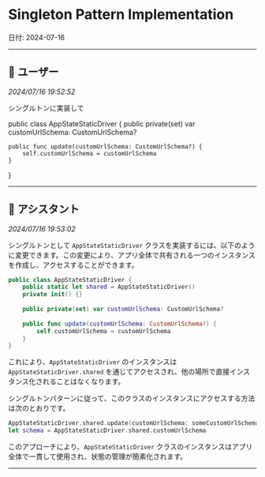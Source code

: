 # Singleton Pattern Implementation

日付: 2024-07-16

---

## 👤 ユーザー
*2024/07/16 19:52:52*

シングルトンに実装して

public class AppStateStaticDriver {
    public private(set) var customUrlSchema: CustomUrlSchema?
    
    public func update(customUrlSchema: CustomUrlSchema?) {
        self.customUrlSchema = customUrlSchema
    }
}

---

## 🤖 アシスタント
*2024/07/16 19:53:02*

シングルトンとして `AppStateStaticDriver` クラスを実装するには、以下のように変更できます。この変更により、アプリ全体で共有される一つのインスタンスを作成し、アクセスすることができます。

```swift
public class AppStateStaticDriver {
    public static let shared = AppStateStaticDriver()
    private init() {}
    
    public private(set) var customUrlSchema: CustomUrlSchema?
    
    public func update(customUrlSchema: CustomUrlSchema?) {
        self.customUrlSchema = customUrlSchema
    }
}
```

これにより、`AppStateStaticDriver` のインスタンスは `AppStateStaticDriver.shared` を通じてアクセスされ、他の場所で直接インスタンス化されることはなくなります。

シングルトンパターンに従って、このクラスのインスタンスにアクセスする方法は次のとおりです。

```swift
AppStateStaticDriver.shared.update(customUrlSchema: someCustomUrlSchema)
let schema = AppStateStaticDriver.shared.customUrlSchema
```

このアプローチにより、`AppStateStaticDriver` クラスのインスタンスはアプリ全体で一貫して使用され、状態の管理が簡素化されます。

---
